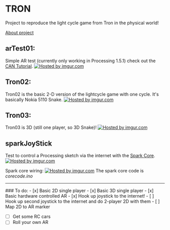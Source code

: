 TRON
====

Project to reproduce the light cycle game from Tron in the physical world!

<a href="http://work.scottis.me/tron/">About project</a>

## arTest01:
Simple AR test (currently only working in Processing 1.5.1) check out the <a href="http://www.creativeapplications.net/processing/augmented-reality-with-processing-tutorial-processing/">CAN Tutorial</a>.
<a href="http://imgur.com/zchQxN0"><img src="http://i.imgur.com/zchQxN0.png" title="Hosted by imgur.com" /></a>

## Tron02:
Tron02 is the basic 2-D version of the lightcycle game with one cycle. It's basically Nokia 5110 Snake.
<a href="http://imgur.com/fFhqtwT"><img src="http://i.imgur.com/fFhqtwT.png" title="Hosted by imgur.com" /></a>

## Tron03:
Tron03 is 3D (still one player, so 3D Snake)!
<a href="http://imgur.com/4CteIeE"><img src="http://i.imgur.com/4CteIeE.png" title="Hosted by imgur.com" /></a>

## sparkJoyStick
Test to control a Processing sketch via the internet with the <a href="https://www.spark.io/">Spark Core</a>.
<a href="http://imgur.com/zN4Qcoe"><img src="http://i.imgur.com/zN4Qcoe.png" title="Hosted by imgur.com" /></a>

Spark core wiring:
<a href="http://imgur.com/Ivdg9KT"><img src="http://i.imgur.com/Ivdg9KT.jpg" title="Hosted by imgur.com" /></a>
The spark core code is *corecode.ino*



<hr>
### To do:
- [x] Basic 2D single player
- [x] Basic 3D single player
- [x] Basic hardware controlled AR
- [x] Hook up joystick to the internet!
- [ ] Hook up second joystick to the internet and do 2-player 2D with them
- [ ] Map 2D to AR marker

- [ ] Get some RC cars
- [ ] Roll your own AR
